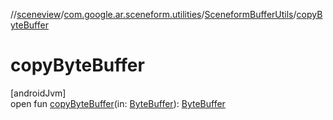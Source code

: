//[sceneview](../../../index.md)/[com.google.ar.sceneform.utilities](../index.md)/[SceneformBufferUtils](index.md)/[copyByteBuffer](copy-byte-buffer.md)

# copyByteBuffer

[androidJvm]\
open fun [copyByteBuffer](copy-byte-buffer.md)(in: [ByteBuffer](https://developer.android.com/reference/kotlin/java/nio/ByteBuffer.html)): [ByteBuffer](https://developer.android.com/reference/kotlin/java/nio/ByteBuffer.html)

